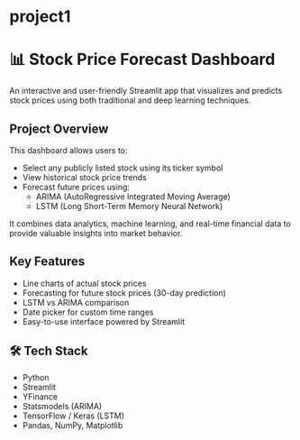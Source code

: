 # project1
# 📊 Stock Price Forecast Dashboard

An interactive and user-friendly Streamlit app that visualizes and predicts stock prices using both traditional and deep learning techniques.

## Project Overview

This dashboard allows users to:
- Select any publicly listed stock using its ticker symbol
- View historical stock price trends
- Forecast future prices using:
  - ARIMA (AutoRegressive Integrated Moving Average)
  - LSTM (Long Short-Term Memory Neural Network)

It combines data analytics, machine learning, and real-time financial data to provide valuable insights into market behavior.

## Key Features

- Line charts of actual stock prices
- Forecasting for future stock prices (30-day prediction)
- LSTM vs ARIMA comparison
- Date picker for custom time ranges
- Easy-to-use interface powered by Streamlit

## 🛠️ Tech Stack

- Python
- Streamlit
- YFinance
- Statsmodels (ARIMA)
- TensorFlow / Keras (LSTM)
- Pandas, NumPy, Matplotlib
